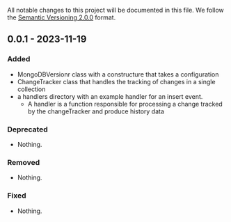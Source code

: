 All notable changes to this project will be documented in this file.
We follow the [Semantic Versioning 2.0.0](http://semver.org/) format.


## 0.0.1 - 2023-11-19

### Added
- MongoDBVersionr class with a constructure that takes a configuration
- ChangeTracker class that handles the tracking of changes in a single collection
- a handlers directory with an example handler for an insert event.
  - A handler is a function responsible for processing a change tracked by the changeTracker and produce history data

### Deprecated
- Nothing.

### Removed
- Nothing.

### Fixed
- Nothing.